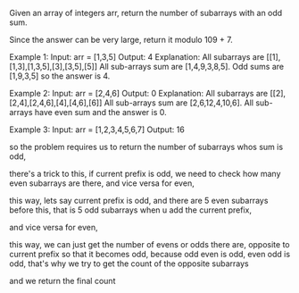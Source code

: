 Given an array of integers arr, return the number of subarrays with an odd sum.

Since the answer can be very large, return it modulo 109 + 7.

Example 1:
Input: arr = [1,3,5]
Output: 4
Explanation: All subarrays are [[1],[1,3],[1,3,5],[3],[3,5],[5]]
All sub-arrays sum are [1,4,9,3,8,5].
Odd sums are [1,9,3,5] so the answer is 4.

Example 2:
Input: arr = [2,4,6]
Output: 0
Explanation: All subarrays are [[2],[2,4],[2,4,6],[4],[4,6],[6]]
All sub-arrays sum are [2,6,12,4,10,6].
All sub-arrays have even sum and the answer is 0.

Example 3:
Input: arr = [1,2,3,4,5,6,7]
Output: 16

so the problem requires us to return the number of subarrays whos sum is odd,

there's a trick to this,
if current prefix is odd, we need to check how many even subarrays are there,
and vice versa for even,

this way, lets say current prefix is odd, and there are 5 even subarrays before this,
that is 5 odd subarrays when u add the current prefix,

and vice versa for even,

this way, we can just get the number of evens or odds there are, opposite to current prefix
so that it becomes odd, because odd even is odd, even odd is odd, that's why
we try to get the count of the opposite subarrays

and we return the final count
